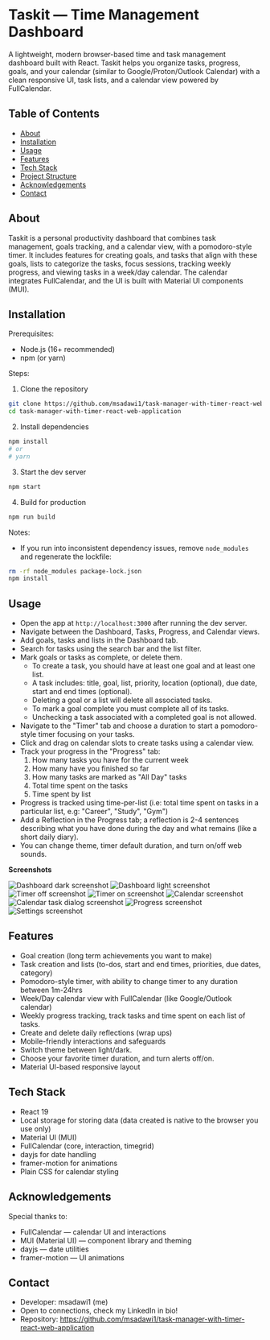 # Taskit — Time Management Dashboard

A lightweight, modern browser-based time and task management dashboard built with React. Taskit helps you organize tasks, progress, goals, and your calendar (similar to Google/Proton/Outlook Calendar) with a clean responsive UI, task lists, and a calendar view powered by FullCalendar.

## Table of Contents

- [About](#about)
- [Installation](#installation)
- [Usage](#usage)
- [Features](#features)
- [Tech Stack](#tech-stack)
- [Project Structure](#project-structure)
- [Acknowledgements](#acknowledgements)
- [Contact](#contact)

## About

Taskit is a personal productivity dashboard that combines task management, goals tracking, and a calendar view, with a pomodoro-style timer. It includes features for creating goals, and tasks that align with these goals, lists to categorize the tasks, focus sessions, tracking weekly progress, and viewing tasks in a week/day calendar. The calendar integrates FullCalendar, and the UI is built with Material UI components (MUI).

## Installation

Prerequisites:
- Node.js (16+ recommended)
- npm (or yarn)

Steps:

1. Clone the repository

```bash
git clone https://github.com/msadawi1/task-manager-with-timer-react-web-application.git
cd task-manager-with-timer-react-web-application
```

2. Install dependencies

```bash
npm install
# or
# yarn
```

3. Start the dev server

```bash
npm start
```

4. Build for production

```bash
npm run build
```

Notes:
- If you run into inconsistent dependency issues, remove `node_modules` and regenerate the lockfile:

```bash
rm -rf node_modules package-lock.json
npm install
```

## Usage

- Open the app at `http://localhost:3000` after running the dev server.
- Navigate between the Dashboard, Tasks, Progress, and Calendar views.
- Add goals, tasks and lists in the Dashboard tab.
- Search for tasks using the search bar and the list filter.
- Mark goals or tasks as complete, or delete them.
	- To create a task, you should have at least one goal and at least one list.
	- A task includes: title, goal, list, priority, location (optional), due date, start and end times (optional).
	- Deleting a goal or a list will delete all associated tasks.
	- To mark a goal complete you must complete all of its tasks.
	- Unchecking a task associated with a completed goal is not allowed.
- Navigate to the "Timer" tab and choose a duration to start a pomodoro-style timer focusing on your tasks.
- Click and drag on calendar slots to create tasks using a calendar view.
- Track your progress in the "Progress" tab:
	1. How many tasks you have for the current week
	2. How many have you finished so far
	3. How many tasks are marked as "All Day" tasks
	4. Total time spent on the tasks
	5. Time spent by list
- Progress is tracked using time-per-list (i.e: total time spent on tasks in a particular list, e.g: "Career", "Study", "Gym")
- Add a Reflection in the Progress tab; a reflection is 2-4 sentences describing what you have done during the day and what remains (like a short daily diary).
- You can change theme, timer default duration, and turn on/off web sounds.

**Screenshots**

![Dashboard dark screenshot](./docs/Dashboard/dashboard-main-dark.png)
![Dashboard light screenshot](./docs/Dashboard/dashboard-main-light.png)
![Timer off screenshot](./docs/Timer/timer-off.png)
![Timer on screenshot](./docs/Timer/timer-on.png)
![Calendar screenshot](./docs/Calendar/calendar-main.png)
![Calendar task dialog screenshot](./docs/Calendar/calendar-dialog.png)
![Progress screenshot](./docs/Progress/progress.png)
![Settings screenshot](./docs/Settings/settings.png)

## Features

- Goal creation (long term achievements you want to make)
- Task creation and lists (to-dos, start and end times, priorities, due dates, category)
- Pomodoro-style timer, with ability to change timer to any duration between 1m-24hrs
- Week/Day calendar view with FullCalendar (like Google/Outlook calendar)
- Weekly progress tracking, track tasks and time spent on each list of tasks.
- Create and delete daily reflections (wrap ups)
- Mobile-friendly interactions and safeguards
- Switch theme between light/dark.
- Choose your favorite timer duration, and turn alerts off/on.
- Material UI-based responsive layout

## Tech Stack

- React 19
- Local storage for storing data (data created is native to the browser you use only)
- Material UI (MUI)
- FullCalendar (core, interaction, timegrid)
- dayjs for date handling
- framer-motion for animations
- Plain CSS for calendar styling

## Acknowledgements

Special thanks to:

- FullCalendar — calendar UI and interactions
- MUI (Material UI) — component library and theming
- dayjs — date utilities
- framer-motion — UI animations

## Contact

- Developer: msadawi1 (me)
- Open to connections, check my LinkedIn in bio!
- Repository: https://github.com/msadawi1/task-manager-with-timer-react-web-application
